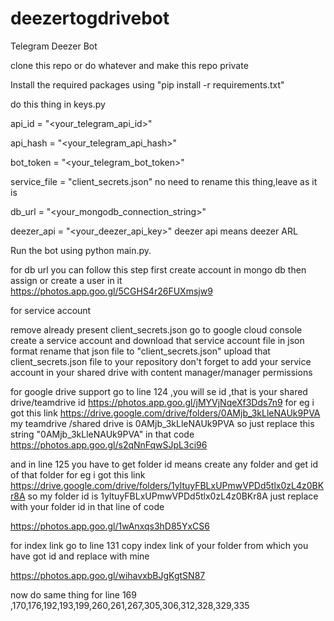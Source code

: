 # deezertogdrivebot
Telegram Deezer Bot



clone this repo or do whatever and make this repo private 


Install the required packages using "pip install -r requirements.txt"

  
  
 
 do this thing in keys.py  
 
 
 
api_id = "<your_telegram_api_id>"

api_hash = "<your_telegram_api_hash>"

bot_token = "<your_telegram_bot_token>"

service_file = "client_secrets.json"     no need to rename this thing,leave as it is

db_url = "<your_mongodb_connection_string>"

deezer_api = "<your_deezer_api_key>"     deezer api means deezer ARL 


Run the bot using python main.py.









for db url you can follow this step 
first create account in mongo db
then assign or create a user in it 
https://photos.app.goo.gl/5CGHS4r26FUXmsjw9






for service account

remove already present client_secrets.json
go to google cloud console
create a service account and download that service account file in json format
rename that json file to "client_secrets.json"
upload that client_secrets.json file to your repository
don't forget to add your service account in your shared drive with content manager/manager permissions 



for google drive support
go to line 124 ,you will se id ,that is your shared drive/teamdrive id 
https://photos.app.goo.gl/jMYVjNqeXf3Dds7n9
for eg i got this link https://drive.google.com/drive/folders/0AMjb_3kLleNAUk9PVA
my teamdrive /shared drive is 0AMjb_3kLleNAUk9PVA
so just replace this string "0AMjb_3kLleNAUk9PVA" in that code
https://photos.app.goo.gl/s2qNnFqwSJpL3ci96




and in line 125 you have to get folder id means create any folder and get id of that folder 
for eg i got this link https://drive.google.com/drive/folders/1yltuyFBLxUPmwVPDd5tlx0zL4z0BKr8A
so my folder id is 1yltuyFBLxUPmwVPDd5tlx0zL4z0BKr8A
just replace with your folder id in that line of code 

https://photos.app.goo.gl/1wAnxqs3hD85YxCS6





for index link
go to line 131 
copy index link of your folder from which you have got id 
and replace with mine

https://photos.app.goo.gl/wihavxbBJgKgtSN87






now do same thing for line 169 ,170,176,192,193,199,260,261,267,305,306,312,328,329,335
